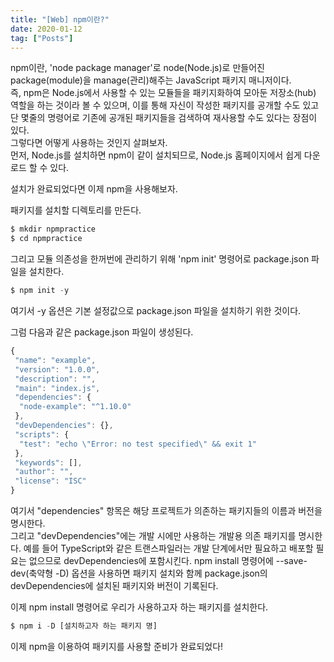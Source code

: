 ```yaml
---
title: "[Web] npm이란?"
date: 2020-01-12
tag: ["Posts"]
---
```

  
  
npm이란, 'node package manager'로 node(Node.js)로 만들어진 package(module)을 manage(관리)해주는 JavaScript 패키지 매니저이다.  
즉, npm은 Node.js에서 사용할 수 있는 모듈들을 패키지화하여 모아둔 저장소(hub) 역할을 하는 것이라 볼 수 있으며, 이를 통해 자신이 작성한 패키지를 공개할 수도 있고 단 몇줄의 명령어로 기존에 공개된 패키지들을 검색하여 재사용할 수도 있다는 장점이 있다.  
그렇다면 어떻게 사용하는 것인지 살펴보자.  
먼저, Node.js를 설치하면 npm이 같이 설치되므로, Node.js 홈페이지에서 쉽게 다운로드 할 수 있다.  
  
설치가 완료되었다면 이제 npm을 사용해보자.  
  
패키지를 설치할 디렉토리를 만든다.  
  
```javascript
$ mkdir npmpractice
$ cd npmpractice
```
  
그리고 모듈 의존성을 한꺼번에 관리하기 위해 'npm init' 명령어로 package.json 파일을 설치한다.  
  
```javascript
$ npm init -y
```
  
여기서 -y 옵션은 기본 설정값으로 package.json 파일을 설치하기 위한 것이다.  
  
그럼 다음과 같은 package.json 파일이 생성된다.  
  
```javascript
{
 "name": "example",
 "version": "1.0.0",
 "description": "",
 "main": "index.js",
 "dependencies": {
  "node-example": "^1.10.0"
 },
 "devDependencies": {},
 "scripts": {
  "test": "echo \"Error: no test specified\" && exit 1"
 },
 "keywords": [],
 "author": "",
 "license": "ISC"
}
```
  
여기서 "dependencies" 항목은 해당 프로젝트가 의존하는 패키지들의 이름과 버전을 명시한다.  
그리고 "devDependencies"에는 개발 시에만 사용하는 개발용 의존 패키지를 명시한다. 예를 들어 TypeScript와 같은 트랜스파일러는 개발 단계에서만 필요하고 배포할 필요는 없으므로 devDependencies에 포함시킨다. npm install 명령어에 --save-dev(축약형 -D) 옵션을 사용하면 패키지 설치와 함께 package.json의 devDependencies에 설치된 패키지와 버전이 기록된다.  
  
이제 npm install 명령어로 우리가 사용하고자 하는 패키지를 설치한다.  
  
```javascript
$ npm i -D [설치하고자 하는 패키지 명]
```
  
이제 npm을 이용하여 패키지를 사용할 준비가 완료되었다!
